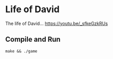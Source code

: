 # Life of David

The life of David... 
https://youtu.be/_sfkeGzkRUs

## Compile and Run
`make && ./game`

